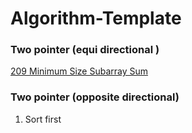 # Algorithm-Template


### Two pointer (equi directional )


[209 Minimum Size Subarray Sum ](https://leetcode.com/problems/minimum-size-subarray-sum/)



### Two pointer (opposite directional)  

1. Sort first


